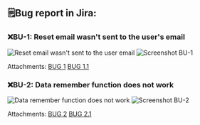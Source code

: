 ## 🗒️Bug report in Jira:
### ❌**BU-1: Reset email wasn't sent to the user's email**

![Reset email wasn't sent to the user email](https://github.com/JoannaKraciuk/Photo/blob/08f4b90867be7a9b8b472b4fdbd93e8a869026c6/BU%20-1%20poprawione.png)
![Screenshot BU-1](https://github.com/JoannaKraciuk/Photo/blob/08f4b90867be7a9b8b472b4fdbd93e8a869026c6/Bu%201.1%20poprawione.png)

Attachments:
[BUG 1](https://drive.google.com/file/d/1-sKfjmW0CCjCORcfoY5jGFy0xEmVWh9o/view?usp=sharing)
[BUG 1.1](https://drive.google.com/file/d/1qzBrZ-dbv6zXAxYik_wmpGvPFrvqIMBD/view?usp=sharing)

### ❌**BU-2: Data remember function does not work**

![Data remember function does not work](https://github.com/JoannaKraciuk/Photo/blob/066bc112dce1f9e4a2c30540f596f98e6207f039/Screen%20BU-2.png)
![Screenshot BU-2](https://github.com/JoannaKraciuk/Photo/blob/066bc112dce1f9e4a2c30540f596f98e6207f039/Screen%20BU-2.2.png)

Attachments:
[BUG 2](https://drive.google.com/file/d/1-sKfjmW0CCjCORcfoY5jGFy0xEmVWh9o/view?usp=sharing)
[BUG 2.1](https://drive.google.com/file/d/12tQos2Nl0dYT-BA422M3Vk6z9-wAEEIE/view?usp=sharing)

